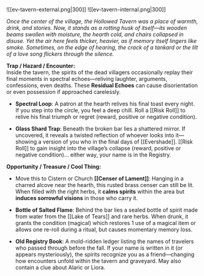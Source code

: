 ![[ev-tavern-external.png|300]] ![[ev-tavern-internal.png|300]]

_Once the center of the village, the Hollowed Tavern was a place of warmth, drink, and stories. Now, it stands as a rotting husk of itself—its wooden beams swollen with moisture, the hearth cold, and chairs collapsed in disuse. Yet the air here feels thicker, heavier, as if memory itself lingers like smoke. Sometimes, on the edge of hearing, the crack of a tankard or the lilt of a love song flickers through the silence._

**Trap / Hazard / Encounter:**  
Inside the tavern, the spirits of the dead villagers occasionally replay their final moments in spectral echoes—reliving laughter, arguments, confessions, even deaths. These **Residual Echoes** can cause disorientation or even possession if approached carelessly.

- **Spectral Loop**: A patron at the hearth relives his final toast every night. If you step into the circle, you feel a deep chill. Roll a [[Risk Roll]] to relive his final triumph or regret (reward, positive or negative condition).  

- **Glass Shard Trap**: Beneath the broken bar lies a shattered mirror. If uncovered, it reveals a twisted reflection of whoever looks into it—showing a version of you who in the final days of [[Evershade]]. [[Risk Roll]] to gain insight into the village’s collapse (reward, positive or negative condition)...  either way, your name is in the Registry.  

**Opportunity / Treasure / Cool Thing:**

- Move this to Cistern or Church **[[Censer of Lament]]**: Hanging in a charred alcove near the hearth, this rusted brass censer can still be lit. When filled with the right herbs, it **calms spirits** within the area but **induces sorrowful visions** in those who carry it. 

- **Bottle of Salted Flame**: Behind the bar lies a sealed bottle of spirit made from water from the [[Lake of Tears]] and rare herbs. When drunk, it grants the condition (magical) which restores 1 use of a magical item or allows one re-roll during a ritual, but causes momentary memory loss.

- **Old Registry Book**: A mold-ridden ledger listing the names of travelers who passed through before the fall. If your name is written in it (or appears mysteriously), the spirits recognize you as a friend—changing how encounters unfold within the tavern and graveyard. May also contain a clue about Alaric or Liora.
  
